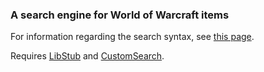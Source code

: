 ### A search engine for World of Warcraft items

For information regarding the search syntax, see [this page](https://github.com/Jaliborc/LibItemSearch-1.2/wiki/Search-Syntax).

Requires [LibStub](http://www.wowace.com/addons/libstub/) and [CustomSearch](https://github.com/Jaliborc/CustomSearch-1.0).